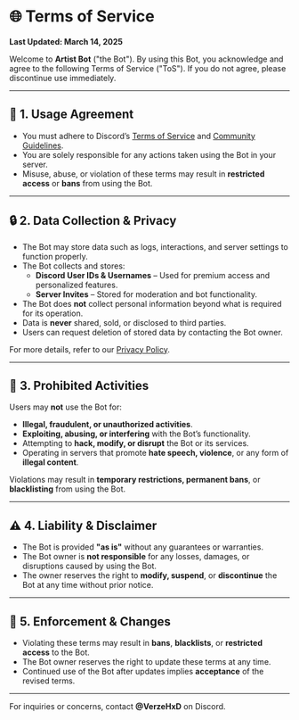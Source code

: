 # 🌐 **Terms of Service**

**Last Updated: March 14, 2025**

Welcome to **Artist Bot** ("the Bot"). By using this Bot, you acknowledge and agree to the following Terms of Service ("ToS"). If you do not agree, please discontinue use immediately.

---

## 📜 **1. Usage Agreement**

- You must adhere to Discord’s [Terms of Service](https://discord.com/terms) and [Community Guidelines](https://discord.com/guidelines).
- You are solely responsible for any actions taken using the Bot in your server.
- Misuse, abuse, or violation of these terms may result in **restricted access** or **bans** from using the Bot.

---

## 🔒 **2. Data Collection & Privacy**

- The Bot may store data such as logs, interactions, and server settings to function properly.
- The Bot collects and stores:
  - **Discord User IDs & Usernames** – Used for premium access and personalized features.
  - **Server Invites** – Stored for moderation and bot functionality.
- The Bot does **not** collect personal information beyond what is required for its operation.
- Data is **never** shared, sold, or disclosed to third parties.
- Users can request deletion of stored data by contacting the Bot owner.

For more details, refer to our [Privacy Policy](privacy_policy.md).

---

## 🚫 **3. Prohibited Activities**

Users may **not** use the Bot for:
- **Illegal, fraudulent, or unauthorized activities**.
- **Exploiting, abusing, or interfering** with the Bot’s functionality.
- Attempting to **hack, modify, or disrupt** the Bot or its services.
- Operating in servers that promote **hate speech, violence**, or any form of **illegal content**.

Violations may result in **temporary restrictions, permanent bans**, or **blacklisting** from using the Bot.

---

## ⚠️ **4. Liability & Disclaimer**

- The Bot is provided **"as is"** without any guarantees or warranties.
- The Bot owner is **not responsible** for any losses, damages, or disruptions caused by using the Bot.
- The owner reserves the right to **modify, suspend**, or **discontinue** the Bot at any time without prior notice.

---

## 🔄 **5. Enforcement & Changes**

- Violating these terms may result in **bans**, **blacklists**, or **restricted access** to the Bot.
- The Bot owner reserves the right to update these terms at any time.
- Continued use of the Bot after updates implies **acceptance** of the revised terms.

---

For inquiries or concerns, contact **@VerzeHxD** on Discord.
